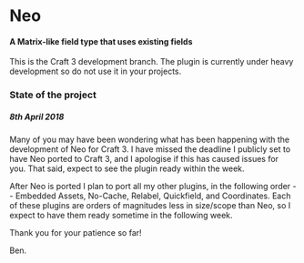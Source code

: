 # Neo
#### A Matrix-like field type that uses existing fields

This is the Craft 3 development branch. The plugin is currently under heavy development so do not use it in your projects.


### State of the project
##### 8th April 2018

Many of you may have been wondering what has been happening with the development of Neo for Craft 3. I have missed the deadline I publicly set to have Neo ported to Craft 3, and I apologise if this has caused issues for you. That said,  expect to see the plugin ready within the week.

After Neo is ported I plan to port all my other plugins, in the following order -- Embedded Assets, No-Cache, Relabel, Quickfield, and Coordinates. Each of these plugins are orders of magnitudes less in size/scope than Neo, so I expect to have them ready sometime in the following week.

Thank you for your patience so far!

Ben.

